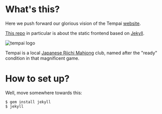 # What's this?
Here we push forward our glorious vision of the Tempai [website](tempai.kiev.ua).

[This repo] in particular is about the static frontend based on [Jekyll].

![tempai logo](http://i.imgur.com/AGDbUlg.png)

Tempai is a local [Japanese Riichi Mahjong] club, named after the "ready" condition in that magnificent game.

[This repo]: https://github.com/tempai-dev/tempai.kiev.ua
[Jekyll]: https://jekyllrb.com/
[Japanese Riichi Mahjong]: http://mahjong-europe.org/index.php?option=com_content&view=category&layout=blog&id=61&Itemid=64

# How to set up?
Well, move somewhere towards this:

    $ gem install jekyll
    $ jekyll

